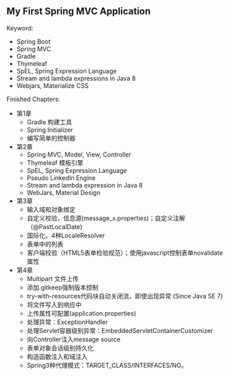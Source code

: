 My First Spring MVC Application
------
Keyword:
- Spring Boot
- Spring MVC
- Gradle
- Thymeleaf
- SpEL, Spring Expression Language
- Stream and lambda expressions in Java 8
- Webjars, Materialize CSS

Finished Chapters:
- 第1章
  - Gradle 构建工具
  - Spring Initializer
  - 编写简单的控制器
- 第2章
  - Spring MVC, Model, View, Controller
  - Thymeleaf 模板引擎
  - SpEL, Spring Expression Language
  - Pseudo LinkedIn Engine
  - Stream and lambda expression in Java 8
  - WebJars, Material Design
- 第3章
  - 输入域和对象绑定
  - 自定义校验，信息源(message_x.properties)；自定义注解（@PastLocalDate)
  - 国际化，4种LocaleResolver
  - 表单中的列表
  - 客户端校验（HTML5表单检验规范）；使用javascript控制表单novalidate属性
- 第4章
  - Multipart 文件上传
  - 添加.gitkeep强制版本控制
  - try-with-resources代码块自动关闭流，即使出现异常
    (Since Java SE 7)
  - 将文件写入到响应中
  - 上传属性可配置(application.properties)
  - 处理异常：ExceptionHandler
  - 处理Servlet容器级别异常：EmbeddedServletContainerCustomizer
  - 向Controller注入message source
  - 表单对象会话级别持久化
  - 构造函数注入和域注入
  - Spring3种代理模式：TARGET_CLASS/INTERFACES/NO。